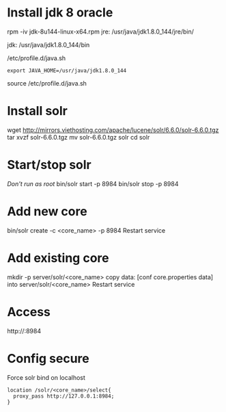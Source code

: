 # Install jdk 8 oracle
rpm -iv jdk-8u144-linux-x64.rpm
jre:
/usr/java/jdk1.8.0_144/jre/bin/

jdk:
/usr/java/jdk1.8.0_144/bin

/etc/profile.d/java.sh
```
export JAVA_HOME=/usr/java/jdk1.8.0_144
```
source /etc/profile.d/java.sh

# Install solr
wget http://mirrors.viethosting.com/apache/lucene/solr/6.6.0/solr-6.6.0.tgz
tar xvzf solr-6.6.0.tgz
mv solr-6.6.0.tgz solr
cd solr

# Start/stop solr
*Don't run as root*
bin/solr start -p 8984
bin/solr stop -p 8984

# Add new core
bin/solr create -c <core_name> -p 8984
Restart service

# Add existing core
mkdir -p server/solr/<core_name>
copy data: [conf  core.properties  data] into server/solr/<core_name>
Restart service

# Access
http://<IP-SERVER>:8984

# Config secure
Force solr bind on localhost
```
location /solr/<core_name>/select{
  proxy_pass http://127.0.0.1:8984;
}
```
